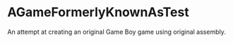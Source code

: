 # AGameFormerlyKnownAsTest
An attempt at creating an original Game Boy game using original assembly.
